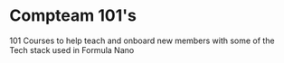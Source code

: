 # Compteam 101's

101 Courses to help teach and onboard new members with some of the Tech stack used in Formula Nano 
